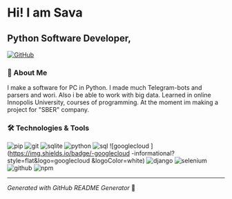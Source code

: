 # Hi! I am Sava

## Python Software Developer, 

[![GitHub](https://img.shields.io/badge/GitHub-Profile-blue?logo=github)](https://github.com/s0lerro)

### 👤 About Me
I make a software for PC in Python. I made much Telegram-bots and parsers and wori. Also i be able to work with big data. Learned in online Innopolis University, courses of programming. At the moment im making a project for "SBER" company.


### 🛠️ Technologies & Tools

![pip](https://img.shields.io/badge/-pip-informational?style=flat&logo=pip&logoColor=white) ![git](https://img.shields.io/badge/-git-informational?style=flat&logo=git&logoColor=white) ![sqlite](https://img.shields.io/badge/-sqlite-informational?style=flat&logo=sqlite&logoColor=white) ![python](https://img.shields.io/badge/-python-informational?style=flat&logo=python&logoColor=white) ![sql](https://img.shields.io/badge/-sql-informational?style=flat&logo=sql&logoColor=white) ![googlecloud ](https://img.shields.io/badge/-googlecloud -informational?style=flat&logo=googlecloud &logoColor=white) ![django](https://img.shields.io/badge/-django-informational?style=flat&logo=django&logoColor=white) ![selenium](https://img.shields.io/badge/-selenium-informational?style=flat&logo=selenium&logoColor=white) ![github](https://img.shields.io/badge/-github-informational?style=flat&logo=github&logoColor=white) ![npm](https://img.shields.io/badge/-npm-informational?style=flat&logo=npm&logoColor=white)

---

*Generated with GitHub README Generator* 🚀
